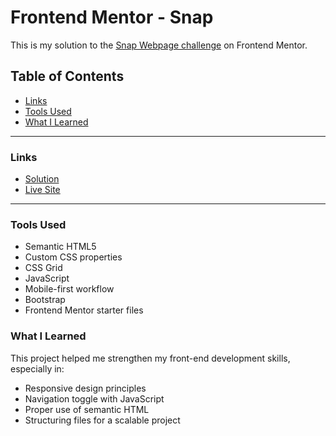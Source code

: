 # Frontend Mentor - Snap

This is my solution to the [Snap Webpage challenge](https://www.frontendmentor.io/challenges/intro-section-with-dropdown-navigation-ryaPetHE5) on Frontend Mentor. 
## Table of Contents
- [Links](#links)
- [Tools Used](#tools-used)
- [What I Learned](#what-i-learned)

---

### Links

- [Solution](https://github.com/niniola-creator/https://niniola-creator.github.io)
- [Live Site ](https://niniola-creator.github.io)

---



### Tools Used

- Semantic HTML5
- Custom CSS properties
- CSS Grid
- JavaScript
- Mobile-first workflow
- Bootstrap
- Frontend Mentor starter files

### What I Learned

This project helped me strengthen my front-end development skills, especially in:
- Responsive design principles
- Navigation toggle with JavaScript
- Proper use of semantic HTML
- Structuring files for a scalable project


